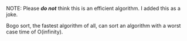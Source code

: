 NOTE: Please ***do not*** think this is an efficient algorithm. I added this as a joke.

Bogo sort, the fastest algorithm of all, can sort an algorithm with a worst case time of O(infinity).